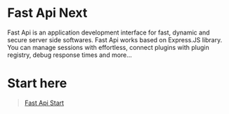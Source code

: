# Fast Api Next
Fast Api is an application development interface for fast, dynamic and secure server side softwares. Fast Api works based on Express.JS library. You can manage sessions with effortless, connect plugins with plugin registry, debug response times and more...

# Start here
> [Fast Api Start](https://github.com/kocyigitkim/fastapi-next-start)

